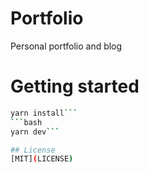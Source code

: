 # Portfolio
Personal portfolio and blog

# Getting started
```bash
yarn install```
```bash
yarn dev```

## License
[MIT](LICENSE)
